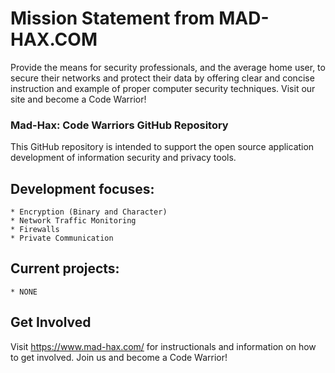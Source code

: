 # Mission Statement from MAD-HAX.COM

Provide the means for security professionals, and the average home user, to secure their networks and protect their data by offering clear and concise instruction and example of proper computer security techniques. Visit our site and become a Code Warrior!

### Mad-Hax: Code Warriors GitHub Repository

This GitHub repository is intended to support the open source application development of information security and privacy tools. 

## Development focuses:

    * Encryption (Binary and Character)
    * Network Traffic Monitoring
    * Firewalls
    * Private Communication
    
## Current projects:

    * NONE
    
## Get Involved

Visit https://www.mad-hax.com/ for instructionals and information on how to get involved. Join us and become a Code Warrior!